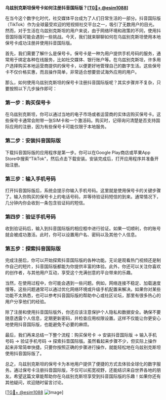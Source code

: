 **乌兹别克斯坦保号卡如何注册抖音国际版？[[TG💪+ @esim1088](https://t.me/s/esim1088)]**

在当今这个数字化时代，社交媒体平台成为了人们日常生活的一部分。抖音国际版（TikTok）作为全球最受欢迎的短视频社交平台之一，吸引了无数用户的目光。然而，对于生活在乌兹别克斯坦的用户来说，由于网络环境和政策的不同，使用抖音国际版可能会遇到一些挑战。今天，我们就来聊聊如何在乌兹别克斯坦使用本地保号卡成功注册并使用抖音国际版。

首先，我们需要了解什么是保号卡。保号卡是一种为用户提供手机号码的服务，通常用于绑定各种在线服务，比如社交媒体、银行账户等。在乌兹别克斯坦，许多用户选择购买本地运营商提供的保号卡，以便更好地管理自己的数字生活。这些保号卡不仅价格实惠，而且操作简单，非常适合想要尝试海外应用的用户。

那么，如何使用乌兹别克斯坦的保号卡注册抖音国际版呢？其实步骤并不复杂，只要按照以下几步操作即可：

### 第一步：购买保号卡

在乌兹别克斯坦，你可以通过当地的电子市场或者运营商的实体店购买保号卡。这些保号卡通常会附带一张SIM卡和一个激活码。购买时，记得询问清楚是否支持国际应用的注册，因为有些保号卡可能仅限于本地服务。

### 第二步：安装抖音国际版

下载抖音国际版的应用程序是第一步。你可以在Google Play商店或苹果App Store中搜索“TikTok”，然后点击下载安装。安装完成后，打开应用程序并准备开始注册。

### 第三步：输入手机号码

打开抖音国际版后，系统会提示你输入手机号码。这里就是使用保号卡的关键步骤了。输入你购买的保号卡上的电话号码，并等待验证码短信的到来。通常情况下，几分钟内你会收到一条包含验证码的短信。

### 第四步：验证手机号码

收到验证码后，输入到抖音国际版的相应框中进行验证。如果一切顺利，你的账号就会被成功激活。此时，你可以设置用户名、密码以及其他个人信息。

### 第五步：探索抖音国际版

完成注册后，你可以开始探索抖音国际版的各种功能。无论是观看热门视频还是制作自己的短片，抖音国际版都能为你提供丰富的体验。此外，你还可以关注你喜欢的创作者，与其他用户互动，享受这个充满创意的平台带来的乐趣。

当然，在使用过程中，你可能会遇到一些问题。例如，网络连接不稳定、加载速度慢等。这些问题通常可以通过优化网络环境或升级手机配置来解决。如果你对某些功能不太熟悉，也可以参考抖音国际版的帮助中心或社区论坛，那里有很多热心的用户分享他们的经验。

除了注册和使用抖音国际版外，你还应该注意保护个人隐私和数据安全。确保不要随意透露个人信息，定期更新密码，并检查应用权限设置。这样不仅能让你更安心地使用抖音国际版，也能避免不必要的麻烦。

最后，我们再来总结一下整个流程：购买保号卡 -> 安装抖音国际版 -> 输入手机号码 -> 验证手机号码 -> 探索抖音国际版。虽然看起来步骤不少，但实际上操作起来非常简单快捷。只要你按照正确的步骤进行操作，就能轻松地在乌兹别克斯坦使用抖音国际版了。

总之，乌兹别克斯坦的保号卡为本地用户提供了便捷的方式去体验全球化的数字服务。通过保号卡注册抖音国际版，不仅可以拓宽视野，还能结识来自世界各地的朋友。希望这篇文章能帮助你在乌兹别克斯坦享受到抖音国际版的乐趣！如果你还有其他疑问，欢迎随时留言讨论。

[[TG💪+ @esim1088](https://t.me/s/esim1088) ![Image](https://i.postimg.cc/4NQfJmqS/Snipaste-2025-05-13-00-14-12.png)]